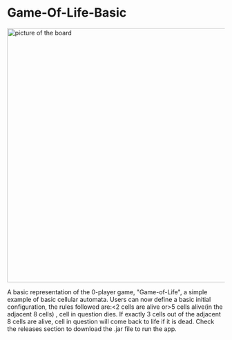 # Game-Of-Life-Basic

<img width="587" alt="picture of the board" src="https://user-images.githubusercontent.com/68727041/162186812-604ad605-a477-4a7f-8eb4-f35b7951fc26.png">


A basic representation of the 0-player game, "Game-of-Life", a simple example of basic cellular automata.
Users can now define a basic initial configuration, the rules followed are:<2 cells are alive or>5 cells alive(in the adjacent 8 cells) , cell in question dies. 
If exactly 3 cells out of the adjacent 8 cells are alive, cell in question will come back to life if it is dead.
Check the releases section to download the .jar file to run the app.
